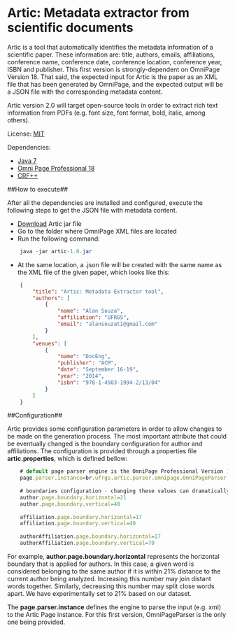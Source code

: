 Artic: Metadata extractor from scientific documents
=====

Artic is a tool that automatically identifies the metadata information of a scientific paper. These information are: 
title, authors, emails, affiliations, conference name, conference date, conference location, conference year, ISBN and publisher.
This first version is strongly-dependent on OmniPage Version 18. That said, the expected input for Artic is the paper as an XML file that has been generated by
OmniPage, and the expected output will be a JSON file with the corresponding metadata content.

Artic version 2.0 will target open-source tools in order to extract 
rich text information from PDFs (e.g. font size, font format, bold, italic, among others).

License: [MIT](http://www.opensource.org/licenses/mit-license.php)

Dependencies: 

*  [Java 7](http://www.oracle.com/technetwork/java/javase/downloads/jre7-downloads-1880261.html) 
*  [Omni Page Professional 18](http://www.nuance.com/for-business/by-product/omnipage/standard/index.htm)
*  [CRF++](https://code.google.com/p/crfpp/)

##How to execute##

After all the dependencies are installed and configured, execute the following steps to get the JSON file with metadata content.

* [Download](https://github.com/alansouzati/artic/releases/download/artic-1.0/artic-1.0.jar) Artic jar file
* Go to the folder where OmniPage XML files are located
* Run the following command:
```java
    java -jar artic-1.0.jar
```
* At the same location, a .json file will be created with the same name as the XML file of the given paper, which looks like this:
```json
    {
        "title": "Artic: Metadata Extractor tool",
        "authors": [
            {
                "name": "Alan Souza",
                "affiliation": "UFRGS",
                "email": "alansouzati@gmail.com"
            }
        ],
        "venues": [
            {
                "name": "DocEng",
                "publisher": "ACM",
                "date": "September 16-19",
                "year": "2014",
                "isbn": "978-1-4503-1994-2/13/04"
            }
        ]
    }
```

##Configuration##

Artic provides some configuration parameters in order to allow changes to be made on the generation process.
The most important attribute that could be eventually changed is the boundary configuration for author and affiliations.
The configuration is provided through a properties file **artic.properties**, which is defined bellow: 

```javascript
    # default page parser engine is the OmniPage Professional Version 18
    page.parser.instance=br.ufrgs.artic.parser.omnipage.OmniPageParser
    
    # boundaries configuration - changing these values can dramatically affect the result of the system
    author.page.boundary.horizontal=21
    author.page.boundary.vertical=40
    
    affiliation.page.boundary.horizontal=17
    affiliation.page.boundary.vertical=40
    
    authorAffiliation.page.boundary.horizontal=17
    authorAffiliation.page.boundary.vertical=70
```

For example, **author.page.boundary.horizontal** represents the horizontal boundary that is applied for authors. In this case,
a given word is considered belonging to the same author if it is within 21% distance to the current author being analyzed. 
Increasing this number may join distant words together. Similarly, decreasing this number may split close words apart. 
We have experimentally set to 21% based on our dataset.

The **page.parser.instance** defines the engine to parse the input (e.g. xml) to the Artic Page instance. For this first version,
OmniPageParser is the only one being provided.


